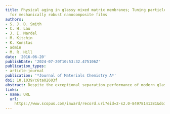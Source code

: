 ```yaml
---
title: Physical aging in glassy mixed matrix membranes; Tuning particle interaction
  for mechanically robust nanocomposite films
authors:
- S. J. D. Smith
- C. H. Lau
- J. I. Mardel
- M. Kitchin
- K. Konstas
- admin
- M. R. Hill
date: '2016-06-20'
publishDate: '2024-07-20T10:53:32.475106Z'
publication_types:
- article-journal
publication: '*Journal of Materials Chemistry A*'
doi: 10.1039/c6ta02603f
abstract: Despite the exceptional separation performance of modern glassy mixed matrix membranes, these materials are not being utilized to improve the performance of existing membrane technologies. Nano-sized additives can greatly enhance separation performance, and have recently been used to overcome age-related performance loss of high performance MMMs. However nano-additives also compromise the structural integrity of films and little is known on how physical aging affects their mechanical properties over time. A solution for both physical aging and mechanical instability is required before these high performance materials can be utilised in industrial membrane applications. Here, we examine physical aging in mixed matrix membranes through mechanical properties and single gas permeation measurements using three glassy polymers, Matrimid® 5218, poly-1-trimethylsilyl-1-propyne (PTMSP), and a polymer of intrinsic microporosity (PIM-1); and a range of nano-scale additives; silica, PAF-1, UiO-66, and Ti5UiO-66, each previously shown to enhance gas separation performance. We find polymer-additive interactions strongly influence local physical aging and play a key role in determining the overall material properties of glassy nanocomposite films. Strong interface interactions can slow physical aging, and may not correlate to reinforced or age-stable films. Whereas traditionally ‘incompatible’ nanocomposites exhibit mechanical properties that can improve over time and even outperform their native polymers. Tuning polymer-additive interactions is vital to achieving the physical aging, mechanical stability, and permselectivity requirements of advanced mixed matrix membrane technologies and reducing the enormous global energy cost of separation processes.
links:
- name: URL
  url: 
    https://www.scopus.com/inward/record.uri?eid=2-s2.0-84978141381&doi=10.1039%2fc6ta02603f&partnerID=40&md5=2c76b0051713552ef728edad8b4a5656
---
```

